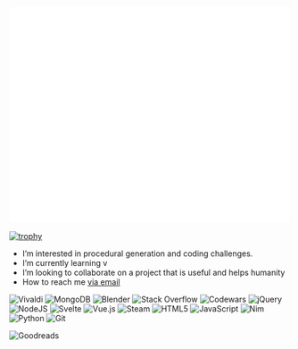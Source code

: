 <!--- https://github.com/lowlighter/metrics --->
![Metrics](/github-metrics.svg)

[![trophy](https://github-profile-trophy.vercel.app/?username=depperm)](https://github.com/ryo-ma/github-profile-trophy)

- I’m interested in procedural generation and coding challenges.
- I’m currently learning v
- I’m looking to collaborate on a project that is useful and helps humanity
- How to reach me [via email](http://scr.im/farkle)

<!--- https://github.com/Ileriayo/markdown-badges --->
![Vivaldi](https://img.shields.io/badge/Vivaldi-EF3939?style=for-the-badge&logo=Vivaldi&logoColor=white) ![MongoDB](https://img.shields.io/badge/MongoDB-%234ea94b.svg?style=for-the-badge&logo=mongodb&logoColor=white)	![Blender](https://img.shields.io/badge/blender-%23F5792A.svg?style=for-the-badge&logo=blender&logoColor=white) ![Stack Overflow](https://img.shields.io/badge/-Stackoverflow-FE7A16?style=for-the-badge&logo=stack-overflow&logoColor=white) ![Codewars](https://img.shields.io/badge/Codewars-B1361E?style=for-the-badge&logo=codewars&logoColor=grey) ![jQuery](https://img.shields.io/badge/jquery-%230769AD.svg?style=for-the-badge&logo=jquery&logoColor=white)  ![NodeJS](https://img.shields.io/badge/node.js-6DA55F?style=for-the-badge&logo=node.js&logoColor=white) ![Svelte](https://img.shields.io/badge/svelte-%23f1413d.svg?style=for-the-badge&logo=svelte&logoColor=white) ![Vue.js](https://img.shields.io/badge/vuejs-%2335495e.svg?style=for-the-badge&logo=vuedotjs&logoColor=%234FC08D) ![Steam](https://img.shields.io/badge/steam-%23000000.svg?style=for-the-badge&logo=steam&logoColor=white) ![HTML5](https://img.shields.io/badge/html5-%23E34F26.svg?style=for-the-badge&logo=html5&logoColor=white) ![JavaScript](https://img.shields.io/badge/javascript-%23323330.svg?style=for-the-badge&logo=javascript&logoColor=%23F7DF1E) ![Nim](https://img.shields.io/badge/nim-%23FFE953.svg?style=for-the-badge&logo=nim&logoColor=white) ![Python](https://img.shields.io/badge/python-3670A0?style=for-the-badge&logo=python&logoColor=ffdd54) ![Git](https://img.shields.io/badge/git-%23F05033.svg?style=for-the-badge&logo=git&logoColor=white)

![Goodreads](https://img.shields.io/badge/Goodreads-F3F1EA?style=for-the-badge&logo=goodreads&logoColor=372213)

<!--- ![Stackoverflow](/metrics.plugin.stackoverflow.svg) --->
